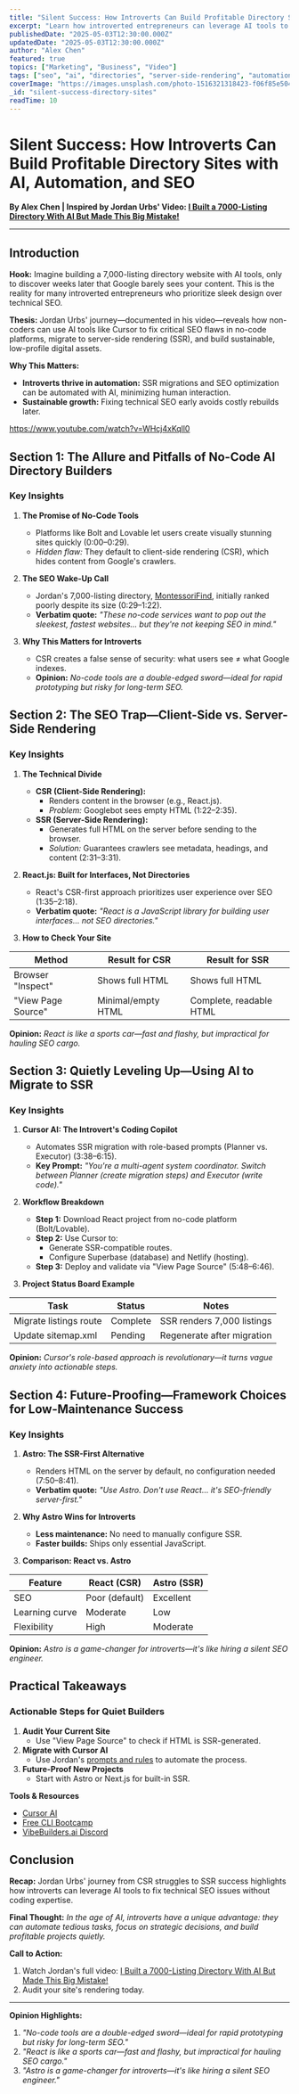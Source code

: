 ```yaml
---
title: "Silent Success: How Introverts Can Build Profitable Directory Sites with AI, Automation, and SSR"
excerpt: "Learn how introverted entrepreneurs can leverage AI tools to fix critical SEO flaws in no-code platforms, migrate to server-side rendering, and build sustainable, low-profile digital assets."
publishedDate: "2025-05-03T12:30:00.000Z"
updatedDate: "2025-05-03T12:30:00.000Z"
author: "Alex Chen"
featured: true
topics: ["Marketing", "Business", "Video"]
tags: ["seo", "ai", "directories", "server-side-rendering", "automation"]
coverImage: "https://images.unsplash.com/photo-1516321318423-f06f85e504b3?ixlib=rb-4.0.3&ixid=MnwxMjA3fDB8MHxwaG90by1wYWdlfHx8fGVufDB8fHx8&auto=format&fit=crop&w=2070&q=80"
_id: "silent-success-directory-sites"
readTime: 10
---
```


# Silent Success: How Introverts Can Build Profitable Directory Sites with AI, Automation, and SEO  

**By Alex Chen | Inspired by Jordan Urbs' Video: [I Built a 7000-Listing Directory With AI But Made This Big Mistake!](https://www.youtube.com/watch?v=WHcj4xKqll0)**  

---

## Introduction  

**Hook:** Imagine building a 7,000-listing directory website with AI tools, only to discover weeks later that Google barely sees your content. This is the reality for many introverted entrepreneurs who prioritize sleek design over technical SEO.  

**Thesis:** Jordan Urbs' journey—documented in his video—reveals how non-coders can use AI tools like Cursor to fix critical SEO flaws in no-code platforms, migrate to server-side rendering (SSR), and build sustainable, low-profile digital assets.  

**Why This Matters:**  
- **Introverts thrive in automation:** SSR migrations and SEO optimization can be automated with AI, minimizing human interaction.  
- **Sustainable growth:** Fixing technical SEO early avoids costly rebuilds later.  

https://www.youtube.com/watch?v=WHcj4xKqll0

## Section 1: The Allure and Pitfalls of No-Code AI Directory Builders  

### Key Insights  

1. **The Promise of No-Code Tools**  
   - Platforms like Bolt and Lovable let users create visually stunning sites quickly (0:00–0:29).  
   - *Hidden flaw:* They default to client-side rendering (CSR), which hides content from Google's crawlers.  

2. **The SEO Wake-Up Call**  
   - Jordan's 7,000-listing directory, [MontessoriFind](https://montessorifind.com), initially ranked poorly despite its size (0:29–1:22).  
   - **Verbatim quote:** *"These no-code services want to pop out the sleekest, fastest websites… but they're not keeping SEO in mind."*  

3. **Why This Matters for Introverts**  
   - CSR creates a false sense of security: what users see ≠ what Google indexes.  
   - **Opinion:** *No-code tools are a double-edged sword—ideal for rapid prototyping but risky for long-term SEO.*  

## Section 2: The SEO Trap—Client-Side vs. Server-Side Rendering  

### Key Insights  

1. **The Technical Divide**  
   - **CSR (Client-Side Rendering):**  
     - Renders content in the browser (e.g., React.js).  
     - *Problem:* Googlebot sees empty HTML (1:22–2:35).  
   - **SSR (Server-Side Rendering):**  
     - Generates full HTML on the server before sending to the browser.  
     - *Solution:* Guarantees crawlers see metadata, headings, and content (2:31–3:31).  

2. **React.js: Built for Interfaces, Not Directories**  
   - React's CSR-first approach prioritizes user experience over SEO (1:35–2:18).  
   - **Verbatim quote:** *"React is a JavaScript library for building user interfaces… not SEO directories."*  

3. **How to Check Your Site**  

| Method              | Result for CSR           | Result for SSR           |  
|---------------------|--------------------------|--------------------------|  
| Browser "Inspect"   | Shows full HTML          | Shows full HTML          |  
| "View Page Source"  | Minimal/empty HTML       | Complete, readable HTML  |  

**Opinion:** *React is like a sports car—fast and flashy, but impractical for hauling SEO cargo.*  

## Section 3: Quietly Leveling Up—Using AI to Migrate to SSR  

### Key Insights  

1. **Cursor AI: The Introvert's Coding Copilot**  
   - Automates SSR migration with role-based prompts (Planner vs. Executor) (3:38–6:15).  
   - **Key Prompt:** *"You're a multi-agent system coordinator. Switch between Planner (create migration steps) and Executor (write code)."*  

2. **Workflow Breakdown**  
   - **Step 1:** Download React project from no-code platform (Bolt/Lovable).  
   - **Step 2:** Use Cursor to:  
     - Generate SSR-compatible routes.  
     - Configure Superbase (database) and Netlify (hosting).  
   - **Step 3:** Deploy and validate via "View Page Source" (5:48–6:46).  

3. **Project Status Board Example**  

| Task                     | Status    | Notes                          |  
|--------------------------|-----------|--------------------------------|  
| Migrate listings route   | Complete  | SSR renders 7,000 listings     |  
| Update sitemap.xml       | Pending   | Regenerate after migration     |  

**Opinion:** *Cursor's role-based approach is revolutionary—it turns vague anxiety into actionable steps.*  

## Section 4: Future-Proofing—Framework Choices for Low-Maintenance Success  

### Key Insights  

1. **Astro: The SSR-First Alternative**  
   - Renders HTML on the server by default, no configuration needed (7:50–8:41).  
   - **Verbatim quote:** *"Use Astro. Don't use React… it's SEO-friendly server-first."*  

2. **Why Astro Wins for Introverts**  
   - **Less maintenance:** No need to manually configure SSR.  
   - **Faster builds:** Ships only essential JavaScript.  

3. **Comparison: React vs. Astro**  

| Feature               | React (CSR)       | Astro (SSR)       |  
|-----------------------|-------------------|-------------------|  
| SEO                   | Poor (default)    | Excellent         |  
| Learning curve        | Moderate          | Low               |  
| Flexibility           | High              | Moderate          |  

**Opinion:** *Astro is a game-changer for introverts—it's like hiring a silent SEO engineer.*  

## Practical Takeaways  

### Actionable Steps for Quiet Builders  

1. **Audit Your Current Site**  
   - Use "View Page Source" to check if HTML is SSR-generated.
2. **Migrate with Cursor AI**  
   - Use Jordan's [prompts and rules](https://challenge.jordanurbs.com/toolkit) to automate the process.
3. **Future-Proof New Projects**  
   - Start with Astro or Next.js for built-in SSR.

**Tools & Resources**  
- [Cursor AI](https://cursor.sh)  
- [Free CLI Bootcamp](https://cli-bootcamp.jordanurbs.com/)  
- [VibeBuilders.ai Discord](https://discord.gg/VxdR8M4UCZ)  

## Conclusion  

**Recap:** Jordan Urbs' journey from CSR struggles to SSR success highlights how introverts can leverage AI tools to fix technical SEO issues without coding expertise.  

**Final Thought:** *In the age of AI, introverts have a unique advantage: they can automate tedious tasks, focus on strategic decisions, and build profitable projects quietly.*  

**Call to Action:**  
1. Watch Jordan's full video: [I Built a 7000-Listing Directory With AI But Made This Big Mistake!](https://www.youtube.com/watch?v=WHcj4xKqll0)  
2. Audit your site's rendering today.  

---

**Opinion Highlights:**  
1. *"No-code tools are a double-edged sword—ideal for rapid prototyping but risky for long-term SEO."*  
2. *"React is like a sports car—fast and flashy, but impractical for hauling SEO cargo."*  
3. *"Astro is a game-changer for introverts—it's like hiring a silent SEO engineer."*